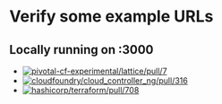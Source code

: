 Verify some example URLs
========================

Locally running on :3000
------------------------

-	[![pivotal-cf-experimental/lattice/pull/7](http://localhost:3000/github/pivotal-cf-experimental/lattice/pull/7.svg?4)](http://localhost:3000/github/pivotal-cf-experimental/lattice/pull/7)
-	[![cloudfoundry/cloud_controller_ng/pull/316](http://localhost:3000/github/cloudfoundry/cloud_controller_ng/pull/316.svg?2)](http://localhost:3000/github/cloudfoundry/cloud_controller_ng/pull/316)
-	[![hashicorp/terraform/pull/708](http://localhost:3000/github/hashicorp/terraform/pull/708.svg?2)](http://localhost:3000/github/hashicorp/terraform/pull/708)

